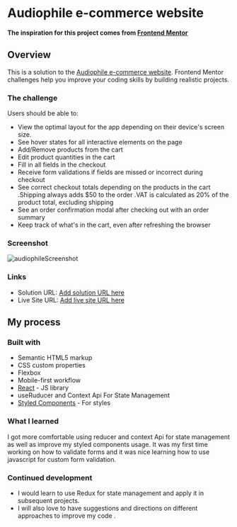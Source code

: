 # Audiophile e-commerce website

**The inspiration for this project comes from [Frontend Mentor](https://www.frontendmentor.io/)**

## Overview
This is a solution to the [Audiophile e-commerce website](https://www.frontendmentor.io/challenges/audiophile-ecommerce-website-C8cuSd_wx). Frontend Mentor challenges help you improve your coding skills by building realistic projects. 

### The challenge

Users should be able to:

- View the optimal layout for the app depending on their device's screen size.
- See hover states for all interactive elements on the page
- Add/Remove products from the cart
- Edit product quantities in the cart
- Fill in all fields in the checkout
- Receive form validations if fields are missed or incorrect during checkout
- See correct checkout totals depending on the products in the cart
    .Shipping always adds $50 to the order
    .VAT is calculated as 20% of the product total, excluding shipping
- See an order confirmation modal after checking out with an order summary
- Keep track of what's in the cart, even after refreshing the browser 


### Screenshot
![audiophileScreenshot](https://user-images.githubusercontent.com/101146885/200111973-95c58d82-c1a3-493a-bd48-a2268ee7537f.png)


### Links

- Solution URL: [Add solution URL here](https://your-solution-url.com)
- Live Site URL: [Add live site URL here](https://your-live-site-url.com)

## My process

### Built with

- Semantic HTML5 markup
- CSS custom properties
- Flexbox
- Mobile-first workflow
- [React](https://reactjs.org/) - JS library
- useRuducer and Context Api For State Management
- [Styled Components](https://styled-components.com/) - For styles


### What I learned

I got more comfortable using reducer and context Api for state management as well as improve my styled components usage.
It was my first time working on how to validate forms and it was nice learning how to use javascript for custom form validation.  



### Continued development
- I would learn to use Redux for state management and apply it in subsequent projects. 
- I will also love to have suggestions and directions on different approaches to improve my code .


